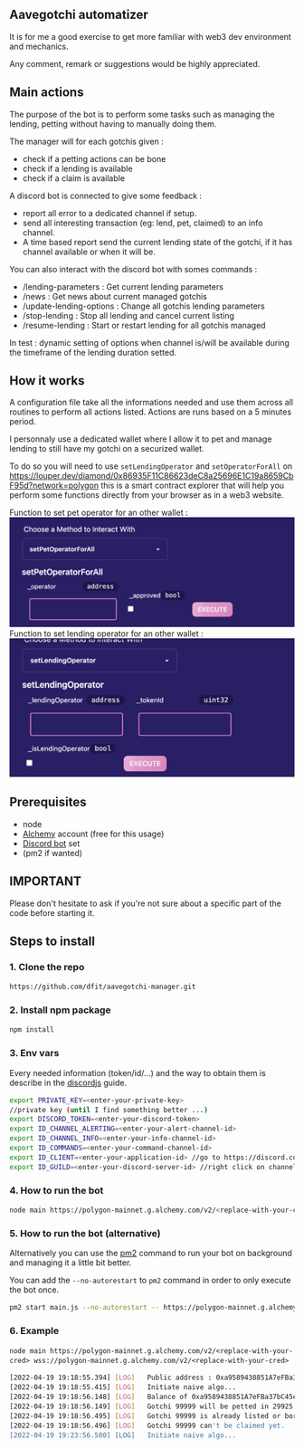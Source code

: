 ## Aavegotchi automatizer

It is for me a good exercise to get more familiar with web3 dev environment and mechanics.

Any comment, remark or suggestions would be highly appreciated.

## Main actions

The purpose of the bot is to perform some tasks such as managing the lending, petting without having to manually doing them.

The manager will for each gotchis given :
* check if a petting actions can be bone
* check if a lending is available
* check if a claim is available

A discord bot is connected to give some feedback :
* report all error to a dedicated channel if setup.
* send all interesting transaction (eg: lend, pet, claimed) to an info channel.
* A time based report send the current lending state of the gotchi, if it has channel available or when it will be.

You can also interact with the discord bot with somes commands : 
* /lending-parameters : Get current lending parameters 
* /news : Get news about current managed gotchis 
* /update-lending-options : Change all gotchis lending parameters 
* /stop-lending : Stop all lending and cancel current listing 
* /resume-lending : Start or restart lending for all gotchis managed

In test : dynamic setting of options when channel is/will be available during the timeframe of the lending duration setted.


## How it works ##

A configuration file take all the informations needed and use them across all routines to perform all actions listed.
Actions are runs based on a 5 minutes period.

I personnaly use a dedicated wallet where I allow it to pet and manage lending to still have my gotchi on a securized wallet. 

To do so you will need to use `setLendingOperator` and `setOperatorForAll` on https://louper.dev/diamond/0x86935F11C86623deC8a25696E1C19a8659CbF95d?network=polygon this is a smart contract explorer that will help you perform some functions directly from your browser as in a web3 website.

Function to set pet operator for an other wallet :
![](assets/images/setPetOperator.png)
Function to set lending operator for an other wallet :
![](assets/images/setLendingOperator.png)
## Prerequisites

* node
* [Alchemy](https://dashboard.alchemyapi.io/) account (free for this usage)
* [Discord bot](https://discordjs.guide/preparations/setting-up-a-bot-application.html#creating-your-bot) set
* (pm2 if wanted)


## IMPORTANT ##
Please don't hesitate to ask if you're not sure about a specific part of the code before starting it.

## Steps to install

### 1. Clone the repo

```bash 
https://github.com/dfit/aavegotchi-manager.git
```

### 2. Install npm package

```bash 
npm install
```

### 3. Env vars

Every needed information (token/id/...) and the way to obtain them is describe in the [discordjs](https://discordjs.guide/#before-you-begin) guide.
```bash 
export PRIVATE_KEY=<enter-your-private-key> 
//private key (until I find something better ...)
export DISCORD_TOKEN=<enter-your-discord-token>
export ID_CHANNEL_ALERTING=<enter-your-alert-channel-id>
export ID_CHANNEL_INFO=<enter-your-info-channel-id>
export ID_COMMANDS=<enter-your-command-channel-id>
export ID_CLIENT=<enter-your-application-id> //go to https://discord.com/developers/applications/me and find "application id" and copy it
export ID_GUILD=<enter-your-discord-server-id> //right click on channel and select "copy id"
```

### 4. How to run the bot
```bash
node main https://polygon-mainnet.g.alchemy.com/v2/<replace-with-your-cred> wss://polygon-mainnet.g.alchemy.com/v2/<replace-with-your-cred>
```

### 5. How to run the bot (alternative)

Alternatively you can use the [pm2](https://pm2.keymetrics.io/docs/usage/quick-start/) command to run your bot on background and managing it a little bit better.

You can add the `--no-autorestart` to `pm2` command in order to only execute the bot once.

```bash
pm2 start main.js --no-autorestart -- https://polygon-mainnet.g.alchemy.com/v2/<replace-with-your-cred> wss://polygon-mainnet.g.alchemy.com/v2/<replace-with-your-cred>
```

### 6. Example

`node main https://polygon-mainnet.g.alchemy.com/v2/<replace-with-your-cred> wss://polygon-mainnet.g.alchemy.com/v2/<replace-with-your-cred>`
```bash
[2022-04-19 19:18:55.394] [LOG]   Public address : 0xa9589438851A7eFBa37bC45ebE2be558c4bA3055
[2022-04-19 19:18:55.415] [LOG]   Initiate naive algo...
[2022-04-19 19:18:56.148] [LOG]   Balance of 0xa9589438851A7eFBa37bC45ebE2be558c4bA3055 : 0 GHST
[2022-04-19 19:18:56.149] [LOG]   Gotchi 99999 will be petted in 29925.851 seconds.
[2022-04-19 19:18:56.495] [LOG]   Gotchi 99999 is already listed or borrowed by 0xA6AeA7b5f826E97c5e54407ba795579CAB0708a8.
[2022-04-19 19:18:56.496] [LOG]   Gotchi 99999 can't be claimed yet.
[2022-04-19 19:23:56.500] [LOG]   Initiate naive algo...
```
